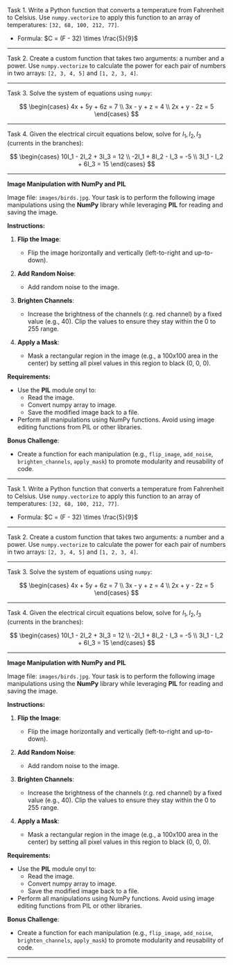 Task 1. Write a Python function that converts a temperature from Fahrenheit to Celsius. Use `numpy.vectorize` to apply this function to an array of temperatures: `[32, 68, 100, 212, 77]`.

- Formula: $C = (F - 32) \times \frac{5}{9}$

---

Task 2. Create a custom function that takes two arguments: a number and a power. Use `numpy.vectorize` to calculate the power for each pair of numbers in two arrays: `[2, 3, 4, 5]` and `[1, 2, 3, 4]`.

---

Task 3. Solve the system of equations using `numpy`:

$$
\begin{cases}
4x + 5y + 6z = 7 \\
3x - y + z = 4 \\
2x + y - 2z = 5
\end{cases}
$$

---

Task 4. Given the electrical circuit equations below, solve for $I_1, I_2, I_3$ (currents in the branches):

$$
\begin{cases}
10I_1 - 2I_2 + 3I_3 = 12 \\
-2I_1 + 8I_2 - I_3 = -5 \\
3I_1 - I_2 + 6I_3 = 15
\end{cases}
$$

---

**Image Manipulation with NumPy and PIL**

Image file: `images/birds.jpg`. Your task is to perform the following image manipulations using the **NumPy** library while leveraging **PIL** for reading and saving the image.

**Instructions:**

1. **Flip the Image**:

   - Flip the image horizontally and vertically (left-to-right and up-to-down).
2. **Add Random Noise**:

   - Add random noise to the image.
3. **Brighten Channels**:

   - Increase the brightness of the channels (r.g. red channel) by a fixed value (e.g., 40). Clip the values to ensure they stay within the 0 to 255 range.
4. **Apply a Mask**:

   - Mask a rectangular region in the image (e.g., a 100x100 area in the center) by setting all pixel values in this region to black (0, 0, 0).

**Requirements:**

- Use the **PIL** module onyl to:
  - Read the image.
  - Convert numpy array to image.
  - Save the modified image back to a file.
- Perform all manipulations using NumPy functions. Avoid using image editing functions from PIL or other libraries.

**Bonus Challenge**:

- Create a function for each manipulation (e.g., `flip_image`, `add_noise`, `brighten_channels`, `apply_mask`) to promote modularity and reusability of code.

---

Task 1. Write a Python function that converts a temperature from Fahrenheit to Celsius. Use `numpy.vectorize` to apply this function to an array of temperatures: `[32, 68, 100, 212, 77]`.

- Formula: $C = (F - 32) \times \frac{5}{9}$

---

Task 2. Create a custom function that takes two arguments: a number and a power. Use `numpy.vectorize` to calculate the power for each pair of numbers in two arrays: `[2, 3, 4, 5]` and `[1, 2, 3, 4]`.

---

Task 3. Solve the system of equations using `numpy`:

$$
\begin{cases}
4x + 5y + 6z = 7 \\
3x - y + z = 4 \\
2x + y - 2z = 5
\end{cases}
$$

---

Task 4. Given the electrical circuit equations below, solve for $I_1, I_2, I_3$ (currents in the branches):

$$
\begin{cases}
10I_1 - 2I_2 + 3I_3 = 12 \\
-2I_1 + 8I_2 - I_3 = -5 \\
3I_1 - I_2 + 6I_3 = 15
\end{cases}
$$

---

**Image Manipulation with NumPy and PIL**

Image file: `images/birds.jpg`. Your task is to perform the following image manipulations using the **NumPy** library while leveraging **PIL** for reading and saving the image.

**Instructions:**

1. **Flip the Image**:

   - Flip the image horizontally and vertically (left-to-right and up-to-down).
2. **Add Random Noise**:

   - Add random noise to the image.
3. **Brighten Channels**:

   - Increase the brightness of the channels (r.g. red channel) by a fixed value (e.g., 40). Clip the values to ensure they stay within the 0 to 255 range.
4. **Apply a Mask**:

   - Mask a rectangular region in the image (e.g., a 100x100 area in the center) by setting all pixel values in this region to black (0, 0, 0).

**Requirements:**

- Use the **PIL** module onyl to:
  - Read the image.
  - Convert numpy array to image.
  - Save the modified image back to a file.
- Perform all manipulations using NumPy functions. Avoid using image editing functions from PIL or other libraries.

**Bonus Challenge**:

- Create a function for each manipulation (e.g., `flip_image`, `add_noise`, `brighten_channels`, `apply_mask`) to promote modularity and reusability of code.

---
